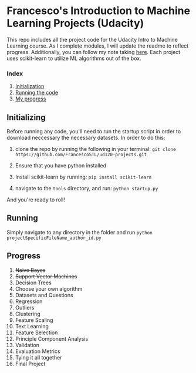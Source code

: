 Francesco's Introduction to Machine Learning Projects (Udacity)
==============

This repo includes all the project code for the Udacity Intro to Machine Learning course. As I complete modules, I will update the readme to reflect progress. Additionally, you can follow my note taking [here](https://github.com/FrancescoSTL/ud120-projects/blob/master/notes.md). Each project uses scikit-learn to utilize ML algorithms out of the box.

### Index
1. [Initialization](https://github.com/FrancescoSTL/ud120-projects#initializing)
2. [Running the code](https://github.com/FrancescoSTL/ud120-projects#running)
3. [My progress](https://github.com/FrancescoSTL/ud120-projects#progress)

Initializing
------
Before running any code, you'll need to run the startup script in order to download neccessary the necessary datasets. In order to do this:

1. clone the repo by running the following in your terminal:
`git clone https://github.com/FrancescoSTL/ud120-projects.git`

2. Ensure that you have python installed

3. Install scikit-learn by running:
`pip install scikit-learn`

4. navigate to the `tools` directory, and run:
`python startup.py`

And you're ready to roll!

Running
------
Simply navigate to any directory in the folder and run `python projectSpecificFileName_author_id.py`

Progress
------

1. ~~Naive Bayes~~
2. ~~Support Vector Machines~~
3. Decision Trees
4. Choose your own algorithm
5. Datasets and Questions
6. Regression
7. Outliers
8. Clustering
9. Feature Scaling
10. Text Learning
11. Feature Selection
12. Principle Component Analysis
13. Validation
14. Evaluation Metrics
15. Tying it all together
16. Final Project

